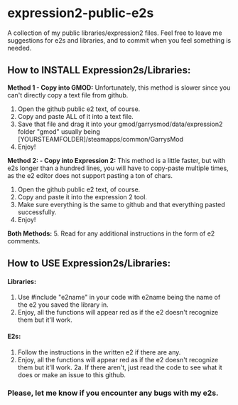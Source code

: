 # expression2-public-e2s
A collection of my public libraries/expression2 files.
Feel free to leave me suggestions for e2s and libraries, and to commit when you feel something is needed.

## How to INSTALL Expression2s/Libraries:
__Method 1 - Copy into GMOD:__
  Unfortunately, this method is slower since you can't directly copy a text file from github.
  1. Open the github public e2 text, of course.
  2. Copy and paste ALL of it into a text file.
  3. Save that file and drag it into your gmod/garrysmod/data/expression2 folder
    "gmod" usually being [YOURSTEAMFOLDER]/steamapps/common/GarrysMod
  4. Enjoy!

__Method 2: - Copy into Expression 2:__
  This method is a little faster, but with e2s longer than a hundred lines, you will have to copy-paste multiple
  times, as the e2 editor does not support pasting a ton of chars.
  1. Open the github public e2 text, of course.
  2. Copy and paste it into the expression 2 tool.
  3. Make sure everything is the same to github and that everything pasted successfully.
  4. Enjoy!

__Both Methods:__
5. Read for any additional instructions in the form of e2 comments.
## How to USE Expression2s/Libraries:
  #### Libraries:
  1. Use #include "e2name" in your code with e2name being the name of the e2 you saved the library in.
  2. Enjoy, all the functions will appear red as if the e2 doesn't recognize them but it'll work.
  #### E2s:
  1. Follow the instructions in the written e2 if there are any.
  2. Enjoy, all the functions will appear red as if the e2 doesn't recognize them but it'll work.
  2a. If there aren't, just read the code to see what it does or make an issue to this github.
### Please, let me know if you encounter any bugs with my e2s.
